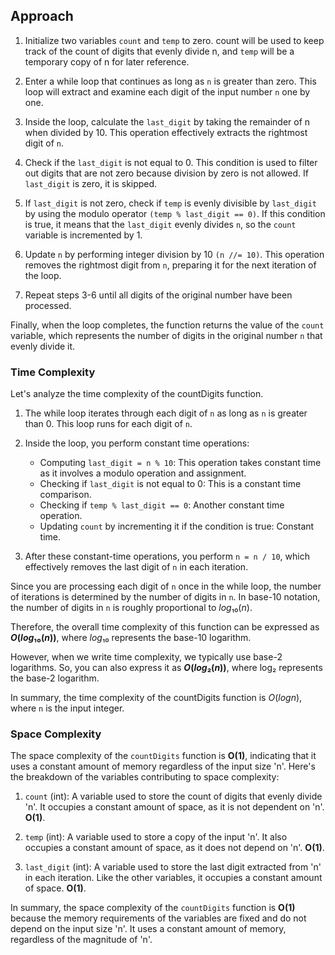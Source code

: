 ## Approach
1. Initialize two variables `count` and `temp` to zero. count will be used to keep track of the count of digits that evenly divide n, and `temp` will be a temporary copy of n for later reference.

2. Enter a while loop that continues as long as `n` is greater than zero. This loop will extract and examine each digit of the input number `n` one by one.

3. Inside the loop, calculate the `last_digit` by taking the remainder of n when divided by 10. This operation effectively extracts the rightmost digit of `n`.

4. Check if the `last_digit` is not equal to 0. This condition is used to filter out digits that are not zero because division by zero is not allowed. If `last_digit` is zero, it is skipped.

5. If `last_digit` is not zero, check if `temp` is evenly divisible by `last_digit` by using the modulo operator `(temp % last_digit == 0)`. If this condition is true, it means that the `last_digit` evenly divides `n`, so the `count` variable is incremented by 1.

6. Update `n` by performing integer division by 10 `(n //= 10)`. This operation removes the rightmost digit from `n`, preparing it for the next iteration of the loop.

7. Repeat steps 3-6 until all digits of the original number have been processed.

Finally, when the loop completes, the function returns the value of the `count` variable, which represents the number of digits in the original number `n` that evenly divide it.

### Time Complexity

Let's analyze the time complexity of the countDigits function.

1. The while loop iterates through each digit of `n` as long as `n` is greater than 0. This loop runs for each digit of `n`.

2. Inside the loop, you perform constant time operations:

    - Computing `last_digit = n % 10`: This operation takes constant time as it involves a modulo operation and assignment.
    - Checking if `last_digit` is not equal to 0: This is a constant time comparison.
    - Checking if `temp % last_digit == 0`: Another constant time operation.
    - Updating `count` by incrementing it if the condition is true: Constant time.
  
3. After these constant-time operations, you perform `n = n / 10`, which effectively removes the last digit of `n` in each iteration.

Since you are processing each digit of `n` once in the while loop, the number of iterations is determined by the number of digits in `n`. In base-10 notation, the number of digits in `n` is roughly proportional to $log₁₀(n)$.

Therefore, the overall time complexity of this function can be expressed as **$O(log₁₀(n))$**, where $log₁₀$ represents the base-10 logarithm. 

However, when we write time complexity, we typically use base-2 logarithms. So, you can also express it as **$O(log₂(n))$**, where log₂ represents the base-2 logarithm.

In summary, the time complexity of the countDigits function is $O(log n)$, where `n` is the input integer.

### Space Complexity

The space complexity of the `countDigits` function is **O(1)**, indicating that it uses a constant amount of memory regardless of the input size 'n'. Here's the breakdown of the variables contributing to space complexity:

1. `count` (int): A variable used to store the count of digits that evenly divide 'n'. It occupies a constant amount of space, as it is not dependent on 'n'. **O(1)**.

2. `temp` (int): A variable used to store a copy of the input 'n'. It also occupies a constant amount of space, as it does not depend on 'n'. **O(1)**.
   
3.  `last_digit` (int): A variable used to store the last digit extracted from 'n' in each iteration. Like the other variables, it occupies a constant amount of space. **O(1)**.

In summary, the space complexity of the `countDigits` function is **O(1)** because the memory requirements of the variables are fixed and do not depend on the input size 'n'. It uses a constant amount of memory, regardless of the magnitude of 'n'.